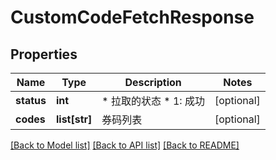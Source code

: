 # CustomCodeFetchResponse

## Properties
Name | Type | Description | Notes
------------ | ------------- | ------------- | -------------
**status** | **int** | * 拉取的状态   * 1: 成功  | [optional] 
**codes** | **list[str]** | 券码列表 | [optional] 

[[Back to Model list]](../README.md#documentation-for-models) [[Back to API list]](../README.md#documentation-for-api-endpoints) [[Back to README]](../README.md)


